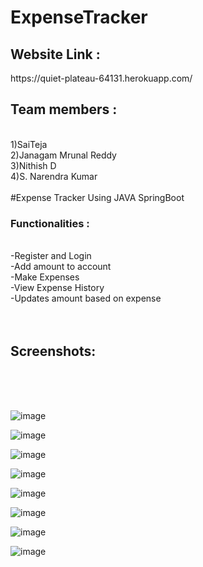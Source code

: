 # ExpenseTracker


<h2>Website Link : </h2> <p>https://quiet-plateau-64131.herokuapp.com/ </p>
<h2>Team members :</h2><br>
1)SaiTeja<br>
2)Janagam Mrunal Reddy<br>
3)Nithish D<br>
4)S. Narendra Kumar<br>
<br>
#Expense Tracker Using JAVA SpringBoot 

<h3>Functionalities :</h3><br>
-Register and Login<br>
-Add amount to account <br>
-Make Expenses<br>
-View Expense History<br>
-Updates amount based on expense<br>
<br>
<br>
<h2>Screenshots:</h2><br><br>
<br>

![image](https://user-images.githubusercontent.com/48819675/127738719-f409f861-93f3-4bce-92cd-ebe6cd2023f2.png)

![image](https://user-images.githubusercontent.com/48819675/127738731-55569f0a-e85e-4965-bac2-dedc200565ab.png)

![image](https://user-images.githubusercontent.com/48819675/127738735-c9eff612-d11a-4979-9399-eabb89345e79.png)

![image](https://user-images.githubusercontent.com/48819675/127738750-4de1b8cd-6eb2-4158-ae3e-f3f106b8a61e.png)

![image](https://user-images.githubusercontent.com/48819675/127738757-fbef566b-5b79-4f0f-9155-9674545b81e0.png)

![image](https://user-images.githubusercontent.com/48819675/127738763-ccf93231-0236-4f34-a1ae-2df2c40e1d03.png)

![image](https://user-images.githubusercontent.com/48819675/127738772-741d50b6-605c-4878-9134-c3d2f4f58d18.png)

![image](https://user-images.githubusercontent.com/48819675/127738779-3c43ba53-1db1-448e-b70e-4c4ef5de81ac.png)


